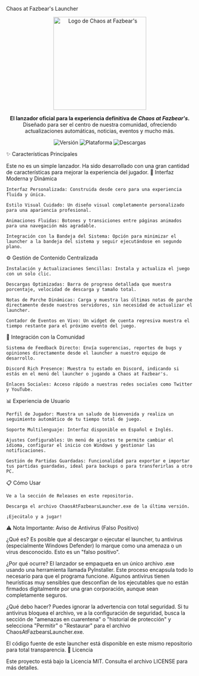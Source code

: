 Chaos at Fazbear's Launcher

<p align="center">
<!-- Reemplaza esta URL con un enlace directo a tu logo en el repositorio -->
<img src="URL_DE_TU_LOGO.png" alt="Logo de Chaos at Fazbear's" width="250"/>
</p>

<p align="center">
<strong>El lanzador oficial para la experiencia definitiva de <em>Chaos at Fazbear's</em>.</strong>
<br />
Diseñado para ser el centro de nuestra comunidad, ofreciendo actualizaciones automáticas, noticias, eventos y mucho más.
</p>

<p align="center">
<!-- Reemplaza "TU_USUARIO/TU_REPOSITORIO" con tu nombre de usuario y el nombre de tu repositorio -->
<img src="https://www.google.com/search?q=https://img.shields.io/badge/Versi%C3%B3n-1.0.0-blue.svg" alt="Versión">
<img src="https://www.google.com/search?q=https://img.shields.io/badge/Plataforma-Windows-informational.svg" alt="Plataforma">
<img src="https://www.google.com/search?q=https://img.shields.io/github/downloads/TU_USUARIO/TU_REPOSITORIO/total%3Flabel%3DDescargas%26color%3Dbrightgreen" alt="Descargas">
</p>

✨ Características Principales

Este no es un simple lanzador. Ha sido desarrollado con una gran cantidad de características para mejorar la experiencia del jugador.
🚀 Interfaz Moderna y Dinámica

    Interfaz Personalizada: Construida desde cero para una experiencia fluida y única.

    Estilo Visual Cuidado: Un diseño visual completamente personalizado para una apariencia profesional.

    Animaciones Fluidas: Botones y transiciones entre páginas animados para una navegación más agradable.

    Integración con la Bandeja del Sistema: Opción para minimizar el launcher a la bandeja del sistema y seguir ejecutándose en segundo plano.

⚙️ Gestión de Contenido Centralizada

    Instalación y Actualizaciones Sencillas: Instala y actualiza el juego con un solo clic.

    Descargas Optimizadas: Barra de progreso detallada que muestra porcentaje, velocidad de descarga y tamaño total.

    Notas de Parche Dinámicas: Carga y muestra las últimas notas de parche directamente desde nuestros servidores, sin necesidad de actualizar el launcher.

    Contador de Eventos en Vivo: Un widget de cuenta regresiva muestra el tiempo restante para el próximo evento del juego.

💬 Integración con la Comunidad

    Sistema de Feedback Directo: Envía sugerencias, reportes de bugs y opiniones directamente desde el launcher a nuestro equipo de desarrollo.

    Discord Rich Presence: Muestra tu estado en Discord, indicando si estás en el menú del launcher o jugando a Chaos at Fazbear's.

    Enlaces Sociales: Acceso rápido a nuestras redes sociales como Twitter y YouTube.

📊 Experiencia de Usuario

    Perfil de Jugador: Muestra un saludo de bienvenida y realiza un seguimiento automático de tu tiempo total de juego.

    Soporte Multilenguaje: Interfaz disponible en Español e Inglés.

    Ajustes Configurables: Un menú de ajustes te permite cambiar el idioma, configurar el inicio con Windows y gestionar las notificaciones.

    Gestión de Partidas Guardadas: Funcionalidad para exportar e importar tus partidas guardadas, ideal para backups o para transferirlas a otro PC.

📋 Cómo Usar

    Ve a la sección de Releases en este repositorio.

    Descarga el archivo ChaosAtFazbearsLauncher.exe de la última versión.

    ¡Ejecútalo y a jugar!

⚠️ Nota Importante: Aviso de Antivirus (Falso Positivo)

¿Qué es?
Es posible que al descargar o ejecutar el launcher, tu antivirus (especialmente Windows Defender) lo marque como una amenaza o un virus desconocido. Esto es un "falso positivo".

¿Por qué ocurre?
El lanzador se empaqueta en un único archivo .exe usando una herramienta llamada PyInstaller. Este proceso encapsula todo lo necesario para que el programa funcione. Algunos antivirus tienen heurísticas muy sensibles que desconfían de los ejecutables que no están firmados digitalmente por una gran corporación, aunque sean completamente seguros.

¿Qué debo hacer?
Puedes ignorar la advertencia con total seguridad. Si tu antivirus bloquea el archivo, ve a la configuración de seguridad, busca la sección de "amenazas en cuarentena" o "historial de protección" y selecciona "Permitir" o "Restaurar" para el archivo ChaosAtFazbearsLauncher.exe.

El código fuente de este launcher está disponible en este mismo repositorio para total transparencia.
📜 Licencia

Este proyecto está bajo la Licencia MIT. Consulta el archivo LICENSE para más detalles.
